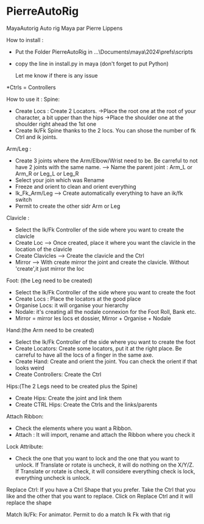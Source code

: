 # PierreAutoRig
 MayaAutorig
Auto rig Maya par Pierre Lippens

How to install :
- Put the Folder PierreAutoRig in ...\Documents\maya\2024\prefs\scripts
- copy the line in install.py in maya (don't forget to put Python)

  Let me know if there is any issue

*Ctrls = Controllers

How to use it :
Spine:
- Create Locs : Create 2 Locators.
  ->Place the root one at the root of your character, a bit upper than the hips
  ->Place the shoulder one at the shoulder right ahead the 1st one
- Create Ik/Fk Spine thanks to the 2 locs. You can shose the number of fk Ctrl and ik joints.

Arm/Leg :
- Create 3 joints where the Arm/Elbow/Wrist need to be. Be carreful to not have 2 joints with the same name.
  --> Name the parent joint : Arm_L or  Arm_R or Leg_L or Leg_R
- Select your join which was Rename
- Freeze and orient to clean and orient everything
- Ik_Fk_Arm/Leg --> Create automatically everything to have an ik/fk switch
- Permit to create the other sidr Arm or Leg

Clavicle :
- Select the Ik/Fk Controller of the side where you want to create the clavicle
- Create Loc --> Once created, place it where you want the clavicle in the location of the clavicle
- Create Clavicles --> Create the clavicle and the Ctrl
- Mirror --> With create mirror the joint and create the clavicle. Without 'create',it  just mirror the loc

Foot: (the Leg need to be created)
- Select the Ik/Fk Controller of the side where you want to create the foot
- Create Locs : Place the locators at the good place
- Organise Locs: it will organise your hierarchy
- Nodale: it's creating all the nodale connexion for the Foot Roll, Bank etc.
- Mirror = mirror les locs et dossier, Mirror + Organise + Nodale

Hand:(the Arm need to be created)
- Select the Ik/Fk Controller of the side where you want to create the foot
- Create Locators: Create some locators, put it at the right place. Be carreful to have all the locs of a finger in the same axe.
- Create Hand: Create and orient the joint. You can check the orient if that looks weird
- Create Controllers: Create the Ctrl

Hips:(The 2 Legs need to be created plus the Spine)
- Create Hips: Create the joint and link them
- Create CTRL Hips: Create the Ctrls and the links/parents

Attach Ribbon: 
- Check the elements where you want a Ribbon.
- Attach : It will import, rename and attach the Ribbon where you check it

Lock Attribute:
- Check the one that you want to lock and the one that you want to unlock. If Translate or rotate is uncheck, it will do nothing on the X/Y/Z.
If Translate or rotate is check, it will considere everything check is lock, everything uncheck is unlock.

Replace Ctrl:
If you have a Ctrl Shape that you prefer. Take the Ctrl that you like and the other that you want to replace.
Click on Replace Ctrl and it will replace the shape

Match Ik/Fk:
For animator. Permit to do a match Ik Fk with that rig


